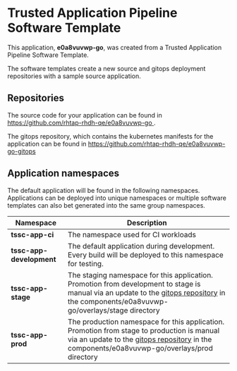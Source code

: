 # Trusted Application Pipeline Software Template

This application, **e0a8vuvwp-go**, was created from a Trusted Application Pipeline Software Template.

The software templates create a new source and gitops deployment repositories with a sample source application. 

## Repositories

The source code for your application can be found in [https://github.com/rhtap-rhdh-qe/e0a8vuvwp-go ](https://github.com/rhtap-rhdh-qe/e0a8vuvwp-go ).
 
The gitops repository, which contains the kubernetes manifests for the application can be found in 
[https://github.com/rhtap-rhdh-qe/e0a8vuvwp-go-gitops ](https://github.com/rhtap-rhdh-qe/e0a8vuvwp-go-gitops ) 

## Application namespaces 

The default application will be found in the following namespaces. Applications can be deployed into unique namespaces or multiple software templates can also bet generated into the same group namespaces.  

|  Namespace   |  Description   |  
| -------- | -------- |
| **tssc-app-ci** | The namespace used for CI workloads |
| **tssc-app-development** | The default application during development. Every build will be deployed to this namespace for testing. |
| **tssc-app-stage** | The staging namespace for this application. Promotion from development to stage is manual via an update to the [gitops repository](https://github.com/rhtap-rhdh-qe/e0a8vuvwp-go-gitops ) in the components/e0a8vuvwp-go/overlays/stage directory |
| **tssc-app-prod** | The production namespace for this application. Promotion from stage to production is manual via an update to the [gitops repository](https://github.com/rhtap-rhdh-qe/e0a8vuvwp-go-gitops ) in the components/e0a8vuvwp-go/overlays/prod directory |